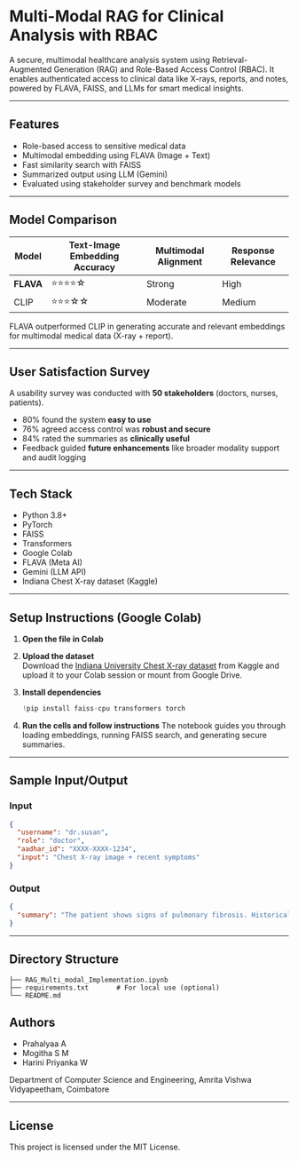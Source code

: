 
# Multi-Modal RAG for Clinical Analysis with RBAC

A secure, multimodal healthcare analysis system using Retrieval-Augmented Generation (RAG) and Role-Based Access Control (RBAC). It enables authenticated access to clinical data like X-rays, reports, and notes, powered by FLAVA, FAISS, and LLMs for smart medical insights.

---

## Features

- Role-based access to sensitive medical data
- Multimodal embedding using FLAVA (Image + Text)
- Fast similarity search with FAISS
- Summarized output using LLM (Gemini)
- Evaluated using stakeholder survey and benchmark models

---

## Model Comparison

| Model | Text-Image Embedding Accuracy | Multimodal Alignment | Response Relevance |
|-------|-------------------------------|----------------------|--------------------|
| **FLAVA** | ⭐⭐⭐⭐☆ | Strong | High |
| CLIP  | ⭐⭐⭐☆☆ | Moderate | Medium |

FLAVA outperformed CLIP in generating accurate and relevant embeddings for multimodal medical data (X-ray + report).

---

## User Satisfaction Survey

A usability survey was conducted with **50 stakeholders** (doctors, nurses, patients).

- 80% found the system **easy to use**
- 76% agreed access control was **robust and secure**
- 84% rated the summaries as **clinically useful**
- Feedback guided **future enhancements** like broader modality support and audit logging

---

## Tech Stack

- Python 3.8+
- PyTorch
- FAISS
- Transformers
- Google Colab
- FLAVA (Meta AI)
- Gemini (LLM API)
- Indiana Chest X-ray dataset (Kaggle)

---

## Setup Instructions (Google Colab)

1. **Open the file in Colab**
   
2. **Upload the dataset**  
   Download the [Indiana University Chest X-ray dataset](https://www.kaggle.com/datasets/nih-chest-xrays/data) from Kaggle and upload it to your Colab session or mount from Google Drive.

3. **Install dependencies**
   ```python
   !pip install faiss-cpu transformers torch
   ```

4. **Run the cells and follow instructions**
   The notebook guides you through loading embeddings, running FAISS search, and generating secure summaries.

---

## Sample Input/Output

### Input

```json
{
  "username": "dr.susan",
  "role": "doctor",
  "aadhar_id": "XXXX-XXXX-1234",
  "input": "Chest X-ray image + recent symptoms"
}
```

###  Output

```json
{
  "summary": "The patient shows signs of pulmonary fibrosis. Historical data reveals prior TB infection. Recommended to conduct CT scan for confirmation. Prescribed: Inhaled corticosteroids."
}
```

---

##  Directory Structure

```
├── RAG_Multi_modal_Implementation.ipynb
├── requirements.txt       # For local use (optional)
└── README.md
```

## Authors

* Prahalyaa A
* Mogitha S M
* Harini Priyanka W

Department of Computer Science and Engineering,
Amrita Vishwa Vidyapeetham, Coimbatore

---

## License

This project is licensed under the MIT License.




